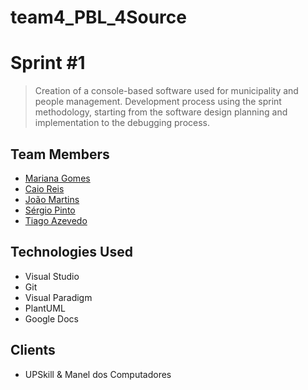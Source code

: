 # team4_PBL_4Source

# **Sprint #1**

> Creation of a console-based software used for municipality and people management. Development process using the sprint methodology, starting from the software design planning and implementation to the debugging process.

## Team Members

* [Mariana Gomes](https://github.com/MarianaGomes-UPskill)
* [Caio Reis](https://github.com/caiocreis)
* [João Martins](https://github.com/Vaazch)
* [Sérgio Pinto](https://github.com/sergiovspinto)
* [Tiago Azevedo](https://github.com/TiagoAzevedoUpSkill)

## Technologies Used

* Visual Studio
* Git
* Visual Paradigm
* PlantUML
* Google Docs

## Clients

* UPSkill & Manel dos Computadores
